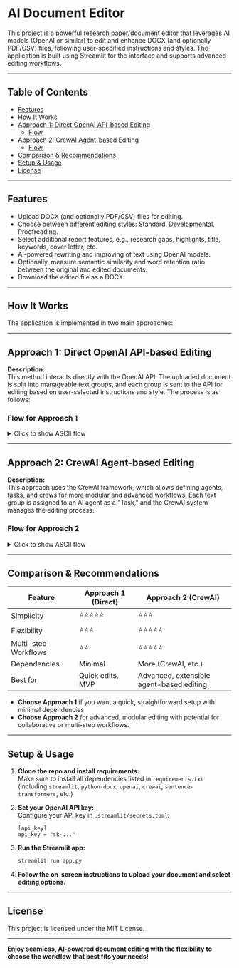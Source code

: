 # AI Document Editor

This project is a powerful research paper/document editor that leverages AI models (OpenAI or similar) to edit and enhance DOCX (and optionally PDF/CSV) files, following user-specified instructions and styles. The application is built using Streamlit for the interface and supports advanced editing workflows.

---

## Table of Contents

- [Features](#features)
- [How It Works](#how-it-works)
- [Approach 1: Direct OpenAI API-based Editing](#approach-1-direct-openai-api-based-editing)
  - [Flow](#flow-for-approach-1)
- [Approach 2: CrewAI Agent-based Editing](#approach-2-crewai-agent-based-editing)
  - [Flow](#flow-for-approach-2)
- [Comparison & Recommendations](#comparison--recommendations)
- [Setup & Usage](#setup--usage)
- [License](#license)

---

## Features

- Upload DOCX (and optionally PDF/CSV) files for editing.
- Choose between different editing styles: Standard, Developmental, Proofreading.
- Select additional report features, e.g., research gaps, highlights, title, keywords, cover letter, etc.
- AI-powered rewriting and improving of text using OpenAI models.
- Optionally, measure semantic similarity and word retention ratio between the original and edited documents.
- Download the edited file as a DOCX.

---

## How It Works

The application is implemented in two main approaches:

---

## Approach 1: Direct OpenAI API-based Editing

**Description:**  
This method interacts directly with the OpenAI API. The uploaded document is split into manageable text groups, and each group is sent to the API for editing based on user-selected instructions and style. The process is as follows:

### Flow for Approach 1

<details>
<summary>Click to show ASCII flow</summary>

```
┌───────────────────────────┐
│   User Interface (Streamlit)  
└───────┬───────────────────┘
        │
        │
        ▼
┌───────────────────────────┐
│ User selects edit style   │
│ User uploads .docx file   │
│ User selects features     │
└───────┬───────────────────┘
        │
        │
        ▼
┌─────────────────────────────┐
│ User clicks "Edit Text"     │
└───────┬─────────────────────┘
        │
        ▼
┌───────────────────────────────┐
│ process_document()            │
│ - Read DOCX                   │
│ - Break text into groups      │
│ - Load instructions           │
│ - Combine features & instr.   │
└───────┬───────────────────────┘
        │
        ▼
┌──────────────────────────────────────┐
│ process_text_with_api()              │
│ - For each text group:               │
│   - Send to OpenAI API               │
│   - Post-process response with style │
└───────┬──────────────────────────────┘
        │
        ▼
┌─────────────────────────────┐
│ Aggregate all responses     │
│ Return final edited text    │
└───────┬─────────────────────┘
        │
        ▼
┌─────────────────────────────────────────────┐
│ Show output in Streamlit:                   │
│ - Display response                          │
│ - (If model loaded) Calculate similarity &  │
│   word retention                            │
│ - Download edited DOCX                      │
└─────────────────────────────────────────────┘
```
</details>

---

## Approach 2: CrewAI Agent-based Editing

**Description:**  
This approach uses the CrewAI framework, which allows defining agents, tasks, and crews for more modular and advanced workflows. Each text group is assigned to an AI agent as a "Task," and the CrewAI system manages the editing process.

### Flow for Approach 2

<details>
<summary>Click to show ASCII flow</summary>

```
┌─────────────────────────────┐
│ Streamlit User Interface    │
└────────────┬────────────────┘
             │
             ▼
┌─────────────────────────────┐
│ User selects:               │
│ - Edit style                │
│ - Uploads DOCX/PDF/CSV      │
│ - Features to include       │
└────────────┬────────────────┘
             │
             ▼
┌─────────────────────────────┐
│ On "Edit Text" Button       │
└────────────┬────────────────┘
             ▼
┌──────────────────────────────────────────┐
│ process_document()                       │
│ - Read docx file                         │
│ - Text break (split into groups)         │
│ - Load instructions based on style       │
│ - Collect feature instructions           │
│ - Combine instructions                   │
└────────────┬─────────────────────────────┘
             ▼
┌──────────────────────────────────────────┐
│ process_text_with_api()                  │
│ For each text group:                     │
│   ├─ Create CrewAI LLM Agent             │
│   ├─ Create editing Task                 │
│   ├─ Create Crew, assign task            │
│   ├─ Kick off Crew to edit group         │
│   └─ Collect result into output text     │
└────────────┬─────────────────────────────┘
             ▼
┌─────────────────────────────┐
│ Aggregate edited text groups│
│ to form final output        │
└────────────┬────────────────┘
             ▼
┌──────────────────────────────┐
│ Calculate Similarity & Ratio │
│ - Semantic similarity        │
│ - Word retention             │
└────────────┬─────────────────┘
             ▼
┌──────────────────────────────┐
│ Show output in Streamlit:    │
│ - Display edited text        │
│ - Show similarity, retention │
│ - Download as DOCX           │
└──────────────────────────────┘
```
</details>

---

## Comparison & Recommendations

| Feature                | Approach 1 (Direct) | Approach 2 (CrewAI) |
|------------------------|--------------------|---------------------|
| Simplicity             | ⭐⭐⭐⭐⭐             | ⭐⭐⭐                |
| Flexibility            | ⭐⭐⭐               | ⭐⭐⭐⭐⭐              |
| Multi-step Workflows   | ⭐⭐                | ⭐⭐⭐⭐⭐              |
| Dependencies           | Minimal            | More (CrewAI, etc.) |
| Best for               | Quick edits, MVP   | Advanced, extensible agent-based editing |

- **Choose Approach 1** if you want a quick, straightforward setup with minimal dependencies.
- **Choose Approach 2** for advanced, modular editing with potential for collaborative or multi-step workflows.

---

## Setup & Usage

1. **Clone the repo and install requirements:**  
   Make sure to install all dependencies listed in `requirements.txt` (including `streamlit`, `python-docx`, `openai`, `crewai`, `sentence-transformers`, etc.)

2. **Set your OpenAI API key:**  
   Configure your API key in `.streamlit/secrets.toml`:
   ```
   [api_key]
   api_key = "sk-..."
   ```

3. **Run the Streamlit app:**
   ```bash
   streamlit run app.py
   ```

4. **Follow the on-screen instructions to upload your document and select editing options.**

---

## License

This project is licensed under the MIT License.

---

**Enjoy seamless, AI-powered document editing with the flexibility to choose the workflow that best fits your needs!**
